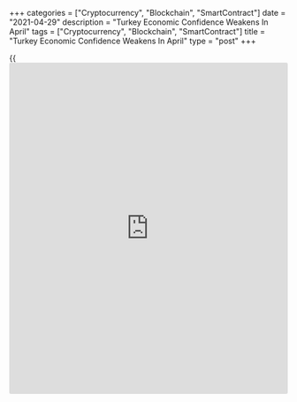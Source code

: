 +++
categories = ["Cryptocurrency", "Blockchain", "SmartContract"]
date = "2021-04-29"
description = "Turkey Economic Confidence Weakens In April"
tags = ["Cryptocurrency", "Blockchain", "SmartContract"]
title = "Turkey Economic Confidence Weakens In April"
type = "post"
+++

{{<iframe id="large-banner" src="https://www.bounty.group/#slide=25.0" width="100%" height="600" scrolling="no" style="border: 0px solid rgb(216, 221, 230); border-radius: 3px;">}}

Turkey's economic confidence decreased in April, figures from the
Turkish Statistical Institute showed on Thursday.

The economic confidence index fell to 93.9 in April from 98.9 in March.
In the same month last year, the confidence index was 58.4.

The consumer confidence index declined to 80.2 in April from 86.7 in the
previous month.

The measure of manufacturing industry morale decreased to 107.4 in April
and the confidence index for services fell to 103.3.

The confidence measures for retail trade declined to 103.1 in April and
that for construction sector fell to 77.3.

For comments and feedback [contact](https://www.playgroundfx.com/contact/): editorial@rtt[news](https://www.letsplayfx.com/blog/forex-news-website/).com

[Economic News][1]

 **What parts of the world are seeing the best (and worst) economic
performances lately? Click[here][2] to check out our [Econ Scorecard][2]
and find out! See up-to-the-moment [ranking](https://www.playgroundfx.com/blog/crypto-exchange-ranking/)s for the best and worst
performers in [GDP][3], [unemployment rate][4], [inflation][2] and much
more.**

   1. www.rtt[news](https://www.letsplayfx.com/blog/forex-news-website/).com/Content/EconomicNews.aspx
   2. www.rtt[news](https://www.letsplayfx.com/blog/forex-news-website/).com/economic-scorecard/world-rank/CPI/highest-performance.aspx
   3. www.rtt[news](https://www.letsplayfx.com/blog/forex-news-website/).com/economic-scorecard/world-rank/GDP/highest-performance.aspx
   4. www.rtt[news](https://www.letsplayfx.com/blog/forex-news-website/).com/economic-scorecard/world-rank/unemployment-rate/lowest-performance.aspx